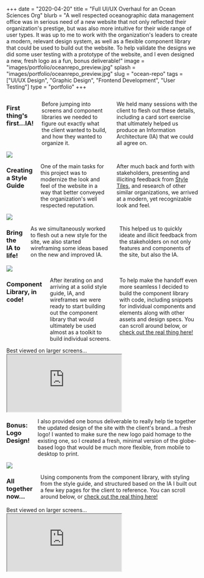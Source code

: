+++ 
date = "2020-04-20"
title = "Full UI/UX Overhaul for an Ocean Sciences Org"
blurb = "A well respected oceanographic data management office was in serious need of a new website that not only reflected their organization's prestige, but was also more intuitive for their wide range of user types. It was up to me to work with the organization's leaders to create a modern, relevant design system, as well as a flexible component library that could be used to build out the website. To help validate the designs we did some user testing with a prototype of the website, and I even designed a new, fresh logo as a fun, bonus deliverable!"
image = "images/portfolio/oceanrepo_preview.jpg"
splash = "images/portfolio/oceanrepo_preview.jpg"
slug = "ocean-repo" 
tags = ["UI/UX Design", "Graphic Design", "Frontend Development", "User Testing"]
type = "portfolio"
+++


<div class="row">
    <div class="eight columns offset-by-two">
        <h3>First thing's first...IA!</h3>
        <p>Before jumping into screens and component libraries we needed to figure out exactly what the client wanted to build, and how they wanted to organize it.</p>
        <p>We held many sessions with the client to flesh out these details, including a card sort exercise that ultimately helped us produce an Information Architecture (IA) that we could all agree on.</p>
    </div>
</div>
<img src="images/portfolio/ocean-repo/Sitemap.png" class="portfolio-image" />

<div class="row">
    <div class="eight columns offset-by-two">
        <h3>Creating a Style Guide</h3>
        <p>One of the main tasks for this project was to modernize the look and feel of the website in a way that better conveyed the organization's well respected reputation.</p>
        <p>After much back and forth with stakeholders, presenting and illiciting feedback from <a href="https://alistapart.com/article/style-tiles-and-how-they-work/" target="_blank">Style Tiles</a>, and research of other similar organizations, we arrived at a modern, yet recognizable look and feel.</p>
    </div>
</div>
<img src="images/portfolio/ocean-repo/style-guide.png" class="portfolio-image" />


<div class="row">
    <div class="eight columns offset-by-two">
        <h3>Bring the IA to life!</h3>
        <p>As we simultaneously worked to flesh out a new style for the site, we also started wireframing some ideas based on the new and improved IA.</p>
        <p>This helped us to quickly ideate and illicit feedback from the stakeholders on not only features and components of the site, but also the IA.</p>
    </div>
</div>
<img src="images/portfolio/ocean-repo/wireframes.png" class="portfolio-image" />
<div class="row">
    <div class="eight columns offset-by-two">
        <h3>Component Library, in code! </h3>
        <p>After iterating on and arriving at a solid style guide, IA, and wireframes we were ready to start building out the component library that would ultimately be used almost as a toolkit to build individual screens.</p>
        <p>To help make the handoff even more seamless I decided to build the component library with code, including snippets for individual components and elements along with other assets and design specs. You can scroll around below, or <a href="https://priceless-booth-470cc3.netlify.app/components.html" target="_blank">check out the real thing here!</a> </p>
    </div>
</div>


<div class="iframe-scroller">
<label class="marg-bot-0">Best viewed on larger screens...</label>
    <iframe 
        seamless src="https://priceless-booth-470cc3.netlify.app/components.html"></iframe>
</div>

<div class="row marg-top-5">
    <div class="eight columns offset-by-two">
        <h3>Bonus: Logo Design!</h3>
        <p>I also provided one bonus deliverable to really help tie together the updated design of the site with the client's brand...a fresh logo! I wanted to make sure the new logo paid homage to the existing one, so I created a fresh, minimal version of the globe-based logo that would be much more flexible, from mobile to desktop to print.</p>
    </div>
</div>
<img src="images/portfolio/ocean-repo/BCO-DMO-Logo.png" class="portfolio-image" />

<div class="row marg-top-5">
    <div class="eight columns offset-by-two">
        <h3>All together now...</h3>
        <p>Using components from the component library, with styling from the style guide, and structured based on the IA I built out a few key pages for the client to reference. You can scroll around below, or <a href="https://priceless-booth-470cc3.netlify.app" target="_blank">check out the real thing here!</a></p>
    </div>
</div>

<div class="iframe-scroller marg-top-5" >
<label class="marg-bot-0">Best viewed on larger screens...</label>
    <iframe 
        seamless src="https://priceless-booth-470cc3.netlify.app"></iframe>
</div>
